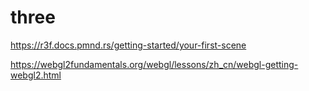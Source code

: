 # three

https://r3f.docs.pmnd.rs/getting-started/your-first-scene

https://webgl2fundamentals.org/webgl/lessons/zh_cn/webgl-getting-webgl2.html